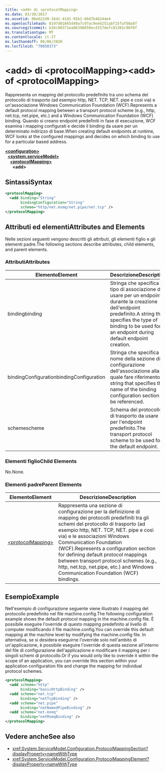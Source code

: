 ```yaml
---
title: <add> di <protocolMapping>
ms.date: 03/30/2017
ms.assetid: 08e62249-1641-41d1-91b1-66d7b46244e4
ms.openlocfilehash: 6197d01665d49a7c97ac9e44251abf15faf80a8f
ms.sourcegitcommit: b16c00371ea06398859ecd157defc81301c9070f
ms.translationtype: MT
ms.contentlocale: it-IT
ms.lasthandoff: 06/06/2020
ms.locfileid: "70850373"
---
```

# <a name="add-of-protocolmapping"></a><span data-ttu-id="521b4-102">\<add> di \<protocolMapping></span><span class="sxs-lookup"><span data-stu-id="521b4-102">\<add> of \<protocolMapping></span></span>
<span data-ttu-id="521b4-103">Rappresenta un mapping del protocollo predefinito tra uno schema del protocollo di trasporto (ad esempio http, NET. TCP, NET. pipe e così via) e un'associazione Windows Communication Foundation (WCF).</span><span class="sxs-lookup"><span data-stu-id="521b4-103">Represents a default protocol mapping between a transport protocol scheme (e.g., http, net.tcp, net.pipe, etc.) and a Windows Communication Foundation (WCF) binding.</span></span> <span data-ttu-id="521b4-104">Quando si creano endpoint predefiniti in fase di esecuzione, WCF esamina i mapping configurati e decide il binding da usare per un determinato indirizzo di base.</span><span class="sxs-lookup"><span data-stu-id="521b4-104">When creating default endpoints at runtime, WCF looks at the configured mappings and decides on which binding to use for a particular based address.</span></span>  
  
[**\<configuration>**](../configuration-element.md)\
&nbsp;&nbsp;[**\<system.serviceModel>**](system-servicemodel.md)\
&nbsp;&nbsp;&nbsp;&nbsp;[**\<protocolMapping>**](protocolmapping.md)\
&nbsp;&nbsp;&nbsp;&nbsp;&nbsp;&nbsp;**\<add>**  
  
## <a name="syntax"></a><span data-ttu-id="521b4-105">Sintassi</span><span class="sxs-lookup"><span data-stu-id="521b4-105">Syntax</span></span>  
  
```xml  
<protocolMapping>
  <add binding="String"
       bindingConfiguration="String"
       scheme="http/net.msmq/net.pipe/net.tcp" />
</protocolMapping>
```  
  
## <a name="attributes-and-elements"></a><span data-ttu-id="521b4-106">Attributi ed elementi</span><span class="sxs-lookup"><span data-stu-id="521b4-106">Attributes and Elements</span></span>  
 <span data-ttu-id="521b4-107">Nelle sezioni seguenti vengono descritti gli attributi, gli elementi figlio e gli elementi padre.</span><span class="sxs-lookup"><span data-stu-id="521b4-107">The following sections describe attributes, child elements, and parent elements.</span></span>  
  
### <a name="attributes"></a><span data-ttu-id="521b4-108">Attributi</span><span class="sxs-lookup"><span data-stu-id="521b4-108">Attributes</span></span>  
  
|<span data-ttu-id="521b4-109">Elemento</span><span class="sxs-lookup"><span data-stu-id="521b4-109">Element</span></span>|<span data-ttu-id="521b4-110">Descrizione</span><span class="sxs-lookup"><span data-stu-id="521b4-110">Description</span></span>|  
|-------------|-----------------|  
|<span data-ttu-id="521b4-111">binding</span><span class="sxs-lookup"><span data-stu-id="521b4-111">binding</span></span>|<span data-ttu-id="521b4-112">Stringa che specifica il tipo di associazione da usare per un endpoint durante la creazione dell'endpoint predefinito.</span><span class="sxs-lookup"><span data-stu-id="521b4-112">A string that specifies the type of binding to be used for an endpoint during default endpoint creation.</span></span>|  
|<span data-ttu-id="521b4-113">bindingConfiguration</span><span class="sxs-lookup"><span data-stu-id="521b4-113">bindingConfiguration</span></span>|<span data-ttu-id="521b4-114">Stringa che specifica il nome della sezione di configurazione dell'associazione alla quale fare riferimento.</span><span class="sxs-lookup"><span data-stu-id="521b4-114">A string that specifies the name of the binding configuration section to be referenced.</span></span>|  
|<span data-ttu-id="521b4-115">scheme</span><span class="sxs-lookup"><span data-stu-id="521b4-115">scheme</span></span>|<span data-ttu-id="521b4-116">Schema del protocollo di trasporto da usare per l'endpoint predefinito.</span><span class="sxs-lookup"><span data-stu-id="521b4-116">The transport protocol scheme to be used for the default endpoint.</span></span>|  
  
### <a name="child-elements"></a><span data-ttu-id="521b4-117">Elementi figlio</span><span class="sxs-lookup"><span data-stu-id="521b4-117">Child Elements</span></span>  
 <span data-ttu-id="521b4-118">No.</span><span class="sxs-lookup"><span data-stu-id="521b4-118">None.</span></span>  
  
### <a name="parent-elements"></a><span data-ttu-id="521b4-119">Elementi padre</span><span class="sxs-lookup"><span data-stu-id="521b4-119">Parent Elements</span></span>  
  
|<span data-ttu-id="521b4-120">Elemento</span><span class="sxs-lookup"><span data-stu-id="521b4-120">Element</span></span>|<span data-ttu-id="521b4-121">Descrizione</span><span class="sxs-lookup"><span data-stu-id="521b4-121">Description</span></span>|  
|-------------|-----------------|  
|[\<protocolMapping>](protocolmapping.md)|<span data-ttu-id="521b4-122">Rappresenta una sezione di configurazione per la definizione di mapping dei protocolli predefiniti tra gli schemi del protocollo di trasporto (ad esempio http, NET. TCP, NET. pipe e così via) e le associazioni Windows Communication Foundation (WCF).</span><span class="sxs-lookup"><span data-stu-id="521b4-122">Represents a configuration section for defining default protocol mappings between transport protocol schemes (e.g., http, net.tcp, net.pipe, etc.) and Windows Communication Foundation (WCF) bindings.</span></span>|  
  
## <a name="example"></a><span data-ttu-id="521b4-123">Esempio</span><span class="sxs-lookup"><span data-stu-id="521b4-123">Example</span></span>  
 <span data-ttu-id="521b4-124">Nell'esempio di configurazione seguente viene illustrato il mapping del protocollo predefinito nel file machine.config.</span><span class="sxs-lookup"><span data-stu-id="521b4-124">The following configuration example shows the default protocol mapping in the machine.config file.</span></span> <span data-ttu-id="521b4-125">È possibile eseguire l'override di questo mapping predefinito al livello di computer modificando il file machine.config.</span><span class="sxs-lookup"><span data-stu-id="521b4-125">You can override this default mapping at the machine level by modifying the machine.config file.</span></span> <span data-ttu-id="521b4-126">In alternativa, se si desidera eseguirne l'override solo nell'ambito di un'applicazione, è possibile eseguire l'override di questa sezione all'interno del file di configurazione dell'applicazione e modificare il mapping per i singoli schemi di protocollo.</span><span class="sxs-lookup"><span data-stu-id="521b4-126">Or if you would only like to override it within the scope of an application, you can override this section within your application configuration file and change the mapping for individual protocol schemes.</span></span>  
  
```xml  
<protocolMapping>
  <add scheme="http"
       binding="basicHttpBinding" />
  <add scheme="net.tcp"
       binding="netTcpBinding" />
  <add scheme="net.pipe"
       binding="netNamedPipeBinding" />
  <add scheme="net.msmq"
       binding="netMsmqBinding" />
</protocolMapping>
```  
  
## <a name="see-also"></a><span data-ttu-id="521b4-127">Vedere anche</span><span class="sxs-lookup"><span data-stu-id="521b4-127">See also</span></span>

- <xref:System.ServiceModel.Configuration.ProtocolMappingSection?displayProperty=nameWithType>
- <xref:System.ServiceModel.Configuration.ProtocolMappingElement?displayProperty=nameWithType>
